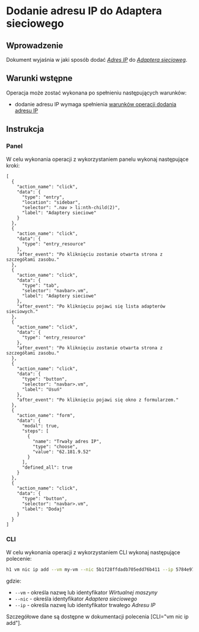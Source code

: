 # Dodanie adresu IP do Adaptera sieciowego

## Wprowadzenie

Dokument wyjaśnia w jaki sposób dodać *[Adres IP](/resource/networking/ip-address.md)* do *[Adaptera siecioweg](/resource/networking/network-adapter.md)*.

## Warunki wstępne

Operacja może zostać wykonana po spełnieniu następujących warunków:

* dodanie adresu IP wymaga spełnienia [warunków operacji dodania adresu IP](/resource/networking/network-adapter.md#dodanie-adresu-ip)

## Instrukcja

### Panel
      
W celu wykonania operacji z wykorzystaniem panelu wykonaj następujące kroki:

```guide
[
  {
    "action_name": "click",
    "data": {
      "type": "entry",
      "location": "sidebar",
      "selector": ".nav > li:nth-child(2)",
      "label": "Adaptery sieciowe"
    }
  },
  {
    "action_name": "click",
    "data": {
      "type": "entry_resource"
    },
    "after_event": "Po kliknięciu zostanie otwarta strona z szczegółami zasobu."
  },
  {
    "action_name": "click",
    "data": {
      "type": "tab",
      "selector": "navbar>.vm",
      "label": "Adaptery sieciowe"
    },
    "after_event": "Po kliknięciu pojawi się lista adapterów sieciowych."
  },
  {
    "action_name": "click",
    "data": {
      "type": "entry_resource"
    },
    "after_event": "Po kliknięciu zostanie otwarta strona z szczegółami zasobu."
  },
  {
    "action_name": "click",
    "data": {
      "type": "button",
      "selector": "navbar>.vm",
      "label": "Usuń"
    },
    "after_event": "Po kliknięciu pojawi się okno z formularzem."
  },
  {
    "action_name": "form",
    "data": {
      "modal": true,
      "steps": [
        {
          "name": "Trwały adres IP",
          "type": "choose",
          "value": "62.181.9.52"
        }
      ],
      "defined_all": true
    }
  },
  {
    "action_name": "click",
    "data": {
      "type": "button",
      "selector": "navbar>.vm",
      "label": "Dodaj"
    }
  }
]
```

### CLI

W celu wykonania operacji z wykorzystaniem CLI wykonaj następujące polecenie:

```bash
h1 vm nic ip add --vm my-vm --nic 5b1f28ffdadb705edd76b411 --ip 5784e97be2627505227b584c
```

gdzie:

 * ```--vm``` - określa nazwę lub identyfikator *Wirtualnej maszyny*
 * ```--nic``` - określa identyfikator *Adaptera sieciowego*
 * ```--ip``` - określa nazwę lub identyfikator trwałego *Adresu IP* 


Szczegółowe dane są dostępne w dokumentacji polecenia [CLI="vm nic ip add"].